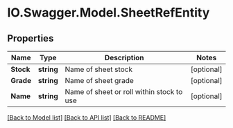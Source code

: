 # IO.Swagger.Model.SheetRefEntity
## Properties

Name | Type | Description | Notes
------------ | ------------- | ------------- | -------------
**Stock** | **string** | Name of sheet stock | [optional] 
**Grade** | **string** | Name of sheet grade | [optional] 
**Name** | **string** | Name of sheet or roll within stock to use | [optional] 

[[Back to Model list]](../README.md#documentation-for-models) [[Back to API list]](../README.md#documentation-for-api-endpoints) [[Back to README]](../README.md)

